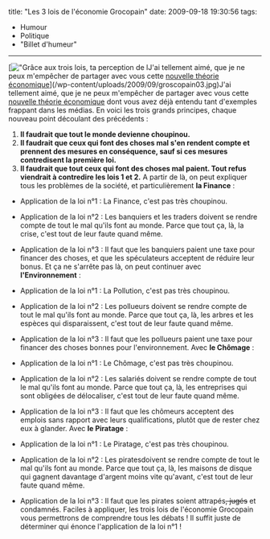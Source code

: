 title: "Les 3 lois de l'économie Grocopain"
date: 2009-09-18 19:30:56
tags:
  - Humour
  - Politique
  - "Billet d'humeur"
---

[![&quot;Grâce aux trois lois, ta perception de l](/wp-content/uploads/2009/09/groscopain03.jpg)J'ai tellement aimé, que je ne peux m'empêcher de partager avec vous cette [nouvelle théorie économique](//www.mafeco.fr/?q=node/197)](/wp-content/uploads/2009/09/groscopain03.jpg)J'ai tellement aimé, que je ne peux m'empêcher de partager avec vous cette [nouvelle théorie économique](http://www.mafeco.fr/?q=node/197) dont vous avez déjà entendu tant d'exemples frappant dans les médias. En voici les trois grands principes, chaque nouveau point découlant des précédents :

1. **Il faudrait que tout le monde devienne choupinou.**
2. **Il faudrait que ceux qui font des choses mal s'en rendent compte et prennent des mesures en conséquence, sauf si ces mesures contredisent la première loi.**
3. **Il faudrait que tout ceux qui font des choses mal paient. Tout refus viendrait à contredire les lois 1 et 2.**
A partir de là, on peut expliquer tous les problèmes de la société, et particulièrement **la Finance**&nbsp;:

*   Application de la loi n°1&nbsp;: La Finance, c'est pas très choupinou.
*   Application de la loi n°2&nbsp;: Les banquiers et les traders doivent se rendre compte de tout le mal qu'ils font au monde. Parce que tout ça, là, la crise, c'est tout de leur faute quand même.
*   Application de la loi n°3&nbsp;: Il faut que les banquiers paient une taxe pour financer des choses, et que les spéculateurs acceptent de réduire leur bonus.
Et ça ne s'arrête pas là, on peut continuer avec **l'Environnement**&nbsp;:

*   Application de la loi n°1&nbsp;: La Pollution, c'est pas très choupinou.
*   Application de la loi n°2&nbsp;: Les pollueurs doivent se rendre compte de tout le mal qu'ils font au monde. Parce que tout ça, là, les arbres et les espèces qui disparaissent, c'est tout de leur faute quand même.
*   Application de la loi n°3&nbsp;: Il faut que les pollueurs paient une taxe pour financer des choses bonnes pour l'environnement.
Avec **le Chômage**&nbsp;:

*   Application de la loi n°1&nbsp;: Le Chômage, c'est pas très choupinou.
*   Application de la loi n°2&nbsp;: Les salariés doivent se rendre compte de tout le mal qu'ils font au monde. Parce que tout ça, là, les entreprises qui sont obligées de délocaliser, c'est tout de leur faute quand même.
*   Application de la loi n°3&nbsp;: Il faut que les chômeurs acceptent des emplois sans rapport avec leurs qualifications, plutôt que de rester chez eux à glander.
Avec **le Piratage**&nbsp;:

*   Application de la loi n°1&nbsp;: Le Piratage, c'est pas très choupinou.
*   Application de la loi n°2&nbsp;: Les piratesdoivent se rendre compte de tout le mal qu'ils font au monde. Parce que tout ça, là, les maisons de disque qui gagnent davantage d'argent moins vite qu'avant, c'est tout de leur faute quand même.
*   Application de la loi n°3&nbsp;: Il faut que les pirates soient attrapés<span style="text-decoration: line-through">, jugés</span> et condamnés.
Faciles à appliquer, les trois lois de l'économie Grocopain vous permettrons de comprendre tous les débats&nbsp;! Il suffit juste de déterminer qui énonce l'application de la loi n°1&nbsp;!